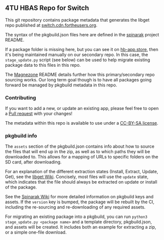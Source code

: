 ## 4TU HBAS Repo for Switch
This git repository contains package metadata that generates the libget repo published at [switch.cdn.fortheusers.org](https://switch.cdn.fortheusers.org/repo.json).

The syntax of the pkgbuild.json files here are defined in the [spinarak](https://github.com/fortheusers/spinarak) project README.

If a package folder is missing here, but you can see it on [hb-app.store](https://hb-app.store), then it's being maintained manually on our secondary repo. In this case, the `stage_update.py` script (see below) can be used to help migrate existing package data to this files in this repo.

The [Magnezone](https://github.com/fortheusers/magnezone) README details further how this primary/secondary repo sourcing works. Our long term goal though is to have all packages going forward be managed by pkgbuild metadata in this repo.

### Contributing
If you want to add a new, or update an existing app, please feel free to open a [Pull request](https://github.com/fortheusers/switch-hbas-repo/pulls) with your changes!

The metadata within this repo is available to use under a [CC-BY-SA license](https://creativecommons.org/licenses/by-sa/4.0/deed.en).

### pkgbuild info
The `assets` section of the pkgbuild.json contains info about how to source the files that will end up in the zip, as well as to which paths they will be downloaded to. This allows for a mapping of URLs to specific folders on the SD card, after downloading.

For an explanation of the different extraction states (Install, Extract, Update, Get), see the [libget Wiki](https://github.com/fortheusers/libget/wiki/Overview-&-Glossary). Concisely, most files will use the `update` state, which indicates that the file should always be extracted on update or install of the package.

See the [Spinarak Wiki](https://gitlab.com/4TU/spinarak/-/wikis/pkgbuild.json-specification) for more detailed information on pkgbuild keys and assets. If the `version` key is bumped, the package will be rebuilt by the CI, including the re-sourcing and re-downloading of any required assets.

For migrating an existing package into a pkgbuild, you can run `python3 stage_update.py <package name>` and a template directory, pkgbuild.json, and assets will be created. It includes both an example for extracting a zip, or a simple one-file download.